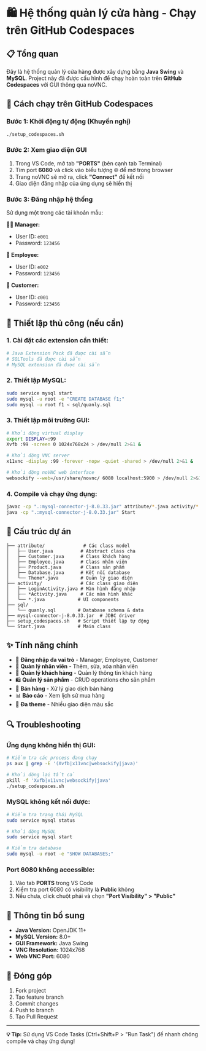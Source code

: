 # 🛍️ Hệ thống quản lý cửa hàng - Chạy trên GitHub Codespaces

## 📋 Tổng quan

Đây là hệ thống quản lý cửa hàng được xây dựng bằng **Java Swing** và **MySQL**. Project này đã được cấu hình để chạy hoàn toàn trên **GitHub Codespaces** với GUI thông qua noVNC.

## 🚀 Cách chạy trên GitHub Codespaces

### Bước 1: Khởi động tự động (Khuyến nghị)
```bash
./setup_codespaces.sh
```

### Bước 2: Xem giao diện GUI
1. Trong VS Code, mở tab **"PORTS"** (bên cạnh tab Terminal)
2. Tìm port **6080** và click vào biểu tượng 🌐 để mở trong browser
3. Trang noVNC sẽ mở ra, click **"Connect"** để kết nối
4. Giao diện đăng nhập của ứng dụng sẽ hiển thị

### Bước 3: Đăng nhập hệ thống
Sử dụng một trong các tài khoản mẫu:

**👨‍💼 Manager:**
- User ID: `e001`  
- Password: `123456`

**👤 Employee:**
- User ID: `e002`
- Password: `123456`

**🛒 Customer:**
- User ID: `c001`
- Password: `123456`

## 🔧 Thiết lập thủ công (nếu cần)

### 1. Cài đặt các extension cần thiết:
```bash
# Java Extension Pack đã được cài sẵn
# SQLTools đã được cài sẵn  
# MySQL extension đã được cài sẵn
```

### 2. Thiết lập MySQL:
```bash
sudo service mysql start
sudo mysql -u root -e "CREATE DATABASE f1;"
sudo mysql -u root f1 < sql/quanly.sql
```

### 3. Thiết lập môi trường GUI:
```bash
# Khởi động virtual display
export DISPLAY=:99
Xvfb :99 -screen 0 1024x768x24 > /dev/null 2>&1 &

# Khởi động VNC server  
x11vnc -display :99 -forever -nopw -quiet -shared > /dev/null 2>&1 &

# Khởi động noVNC web interface
websockify --web=/usr/share/novnc/ 6080 localhost:5900 > /dev/null 2>&1 &
```

### 4. Compile và chạy ứng dụng:
```bash
javac -cp ".:mysql-connector-j-8.0.33.jar" attribute/*.java activity/*.java Start.java
java -cp ".:mysql-connector-j-8.0.33.jar" Start
```

## 📁 Cấu trúc dự án

```
├── attribute/              # Các class model
│   ├── User.java          # Abstract class cha
│   ├── Customer.java      # Class khách hàng
│   ├── Employee.java      # Class nhân viên
│   ├── Product.java       # Class sản phẩm
│   ├── Database.java      # Kết nối database
│   └── Theme*.java        # Quản lý giao diện
├── activity/              # Các class giao diện
│   ├── LoginActivity.java # Màn hình đăng nhập
│   ├── *Activity.java     # Các màn hình khác
│   └── *.java            # UI components
├── sql/
│   └── quanly.sql        # Database schema & data
├── mysql-connector-j-8.0.33.jar  # JDBC driver
├── setup_codespaces.sh   # Script thiết lập tự động
└── Start.java            # Main class
```

## ✨ Tính năng chính

- 🔐 **Đăng nhập đa vai trò** - Manager, Employee, Customer
- 👥 **Quản lý nhân viên** - Thêm, sửa, xóa nhân viên
- 👤 **Quản lý khách hàng** - Quản lý thông tin khách hàng  
- 🛍️ **Quản lý sản phẩm** - CRUD operations cho sản phẩm
- 🛒 **Bán hàng** - Xử lý giao dịch bán hàng
- 📊 **Báo cáo** - Xem lịch sử mua hàng
- 🎨 **Đa theme** - Nhiều giao diện màu sắc

## 🔍 Troubleshooting

### Ứng dụng không hiển thị GUI:
```bash
# Kiểm tra các process đang chạy
ps aux | grep -E '(Xvfb|x11vnc|websockify|java)'

# Khởi động lại tất cả
pkill -f 'Xvfb|x11vnc|websockify|java'
./setup_codespaces.sh
```

### MySQL không kết nối được:
```bash
# Kiểm tra trạng thái MySQL
sudo service mysql status

# Khởi động MySQL
sudo service mysql start

# Kiểm tra database
sudo mysql -u root -e "SHOW DATABASES;"
```

### Port 6080 không accessible:
1. Vào tab **PORTS** trong VS Code
2. Kiểm tra port 6080 có visibility là **Public** không
3. Nếu chưa, click chuột phải và chọn **"Port Visibility" > "Public"**

## 📝 Thông tin bổ sung

- **Java Version:** OpenJDK 11+
- **MySQL Version:** 8.0+
- **GUI Framework:** Java Swing
- **VNC Resolution:** 1024x768
- **Web VNC Port:** 6080

## 🤝 Đóng góp

1. Fork project
2. Tạo feature branch
3. Commit changes
4. Push to branch
5. Tạo Pull Request

---

**💡 Tip:** Sử dụng VS Code Tasks (Ctrl+Shift+P > "Run Task") để nhanh chóng compile và chạy ứng dụng!
